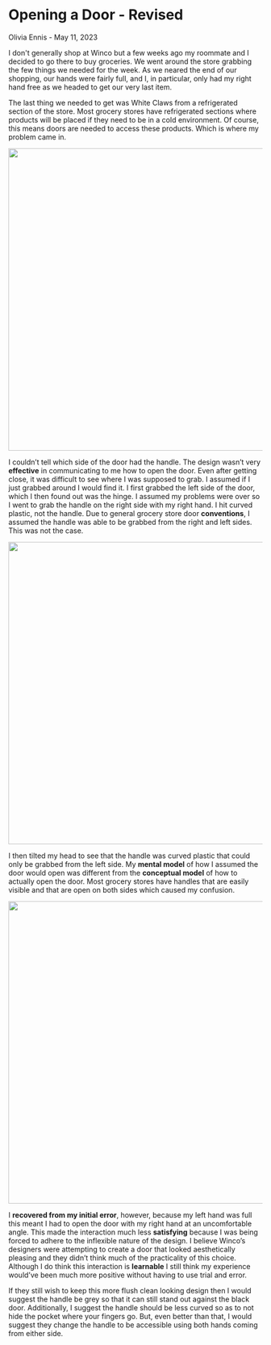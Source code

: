 # Opening a Door - Revised

Olivia Ennis - May 11, 2023

I don't generally shop at Winco but a few weeks ago my roommate and I decided to go there to buy groceries. We went around the store grabbing the few things we needed for the week. As we neared the end of our shopping, our hands were fairly full, and I, in particular, only had my right hand free as we headed to get our very last item. 

The last thing we needed to get was White Claws from a refrigerated section of the store. Most grocery stores have refrigerated sections where products will be placed if they need to be in a cold environment. Of course, this means doors are needed to access these products. Which is where my problem came in. 

<img src="https://user-images.githubusercontent.com/111928724/224426343-49586a28-6a33-440b-b6cd-5b3bde694628.jpg" width=600>

I couldn’t tell which side of the door had the handle. The design wasn’t very **effective** in communicating to me how to open the door. Even after getting close, it was difficult to see where I was supposed to grab. I assumed if I just grabbed around I would find it. I first grabbed the left side of the door, which I then found out was the hinge. I assumed my problems were over so I went to grab the handle on the right side with my right hand. I hit curved plastic, not the handle. Due to general grocery store door **conventions**, I assumed the handle was able to be grabbed from the right and left sides. This was not the case.

<img src="https://user-images.githubusercontent.com/111928724/224442987-072eef6d-0833-4ee7-9427-17ff5d444955.jpg" width=600>

I then tilted my head to see that the handle was curved plastic that could only be grabbed from the left side. My **mental model** of how I assumed the door would open was different from the **conceptual model** of how to actually open the door. Most grocery stores have handles that are easily visible and that are open on both sides which caused my confusion. 

<img src="https://user-images.githubusercontent.com/111928724/224445354-509a8616-1185-45a7-9835-5134744e6174.jpg" width=600>

I **recovered from my initial error**, however, because my left hand was full this meant I had to open the door with my right hand at an uncomfortable angle. This made the interaction much less **satisfying** because I was being forced to adhere to the inflexible nature of the design. I believe Winco’s designers were attempting to create a door that looked aesthetically pleasing and they didn’t think much of the practicality of this choice. Although I do think this interaction is **learnable** I still think my experience would’ve been much more positive without having to use trial and error. 

If they still wish to keep this more flush clean looking design then I would suggest the handle be grey so that it can still stand out against the black door. Additionally, I suggest the handle should be less curved so as to not hide the pocket where your fingers go. But, even better than that, I would suggest they change the handle to be accessible using both hands coming from either side. 

